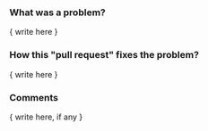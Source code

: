 <!--
  Thank you for your contribution to CookCup!
  Please replace { write here } with your description.
-->

### What was a problem?

{ write here }

### How this "pull request" fixes the problem?

{ write here }

### Comments

{ write here, if any }
